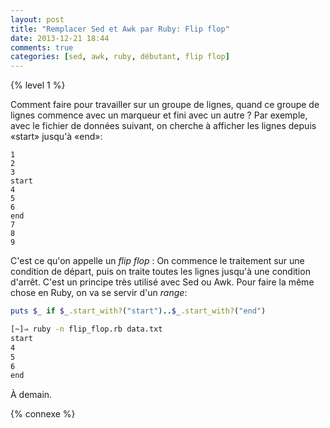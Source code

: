 ```yaml
---
layout: post
title: "Remplacer Sed et Awk par Ruby: Flip flop"
date: 2013-12-21 18:44
comments: true
categories: [sed, awk, ruby, débutant, flip flop]
---
```


{% level 1 %}

Comment faire pour travailler sur un groupe de lignes, quand ce groupe
de lignes commence avec un marqueur et fini avec un autre ?
Par exemple, avec le fichier de données suivant, on cherche à afficher
les lignes depuis «start» jusqu'à «end»:

``` raw data.txt
1
2
3
start
4
5
6
end
7
8
9
```

<!-- more -->

C'est ce qu'on appelle un *flip flop* : On commence le traitement sur une
condition de départ, puis on traite toutes les lignes jusqu'à une
condition d'arrêt. C'est un principe très utilisé avec Sed ou Awk.
Pour faire la même chose en Ruby, on va se servir d'un *range*:

``` ruby flip_flop.rb
puts $_ if $_.start_with?("start")..$_.start_with?("end")
```

``` bash
[~]⇒ ruby -n flip_flop.rb data.txt
start
4
5
6
end
```


<script id='fb33k8u'>(function(i){var f,s=document.getElementById(i);f=document.createElement('iframe');f.src='//api.flattr.com/button/view/?uid=lkdjiin&url='+encodeURIComponent(document.URL);f.title='Flattr';f.height=62;f.width=55;f.style.borderWidth=0;s.parentNode.insertBefore(f,s);})('fb33k8u');</script>

À demain.

{% connexe %}

